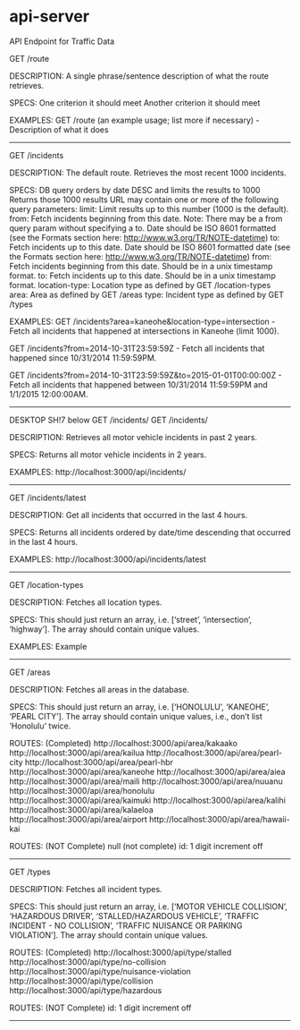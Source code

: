 # api-server

API Endpoint for Traffic Data

GET /route

DESCRIPTION:
A single phrase/sentence description of what the route retrieves.

SPECS:
One criterion it should meet
Another criterion it should meet

EXAMPLES:
GET /route (an example usage; list more if necessary) - Description of what it does

__________________________________________________________________________


GET /incidents

DESCRIPTION:
The default route.  Retrieves the most recent 1000 incidents.

SPECS:
DB query orders by date DESC and limits the results to 1000
Returns those 1000 results
URL may contain one or more of the following query parameters:
limit: Limit results up to this number (1000 is the default).
from: Fetch incidents beginning from this date.  Note: There may be a from query param without specifying a to.  Date should be ISO 8601 formatted (see the Formats section here: http://www.w3.org/TR/NOTE-datetime)
to: Fetch incidents up to this date. Date should be ISO 8601 formatted date (see the Formats section here: http://www.w3.org/TR/NOTE-datetime)
from: Fetch incidents beginning from this date.  Should be in a unix timestamp format.
to: Fetch incidents up to this date.  Should be in a unix timestamp format.
location-type: Location type as defined by GET /location-types
area: Area as defined by GET /areas
type: Incident type as defined by GET /types

EXAMPLES:
GET /incidents?area=kaneohe&location-type=intersection - Fetch all incidents that happened at intersections in Kaneohe (limit 1000).

GET /incidents?from=2014-10-31T23:59:59Z - Fetch all incidents that happened since 10/31/2014 11:59:59PM.

GET /incidents?from=2014-10-31T23:59:59Z&to=2015-01-01T00:00:00Z - Fetch all incidents that happened between 10/31/2014 11:59:59PM and 1/1/2015 12:00:00AM.

__________________________________________________________________________

DESKTOP SH!7 below
GET /incidents/
GET /incidents/

DESCRIPTION:
Retrieves all motor vehicle incidents in past 2 years.

SPECS:
Returns all motor vehicle incidents in 2 years.

EXAMPLES:
http://localhost:3000/api/incidents/

__________________________________________________________________________


GET /incidents/latest

DESCRIPTION:
Get all incidents that occurred in the last 4 hours.

SPECS:
Returns all incidents ordered by date/time descending that occurred in the last 4 hours.

EXAMPLES:
http://localhost:3000/api/incidents/latest

__________________________________________________________________________


GET /location-types

DESCRIPTION:
Fetches all location types.

SPECS:
This should just return an array, i.e. [‘street’, ‘intersection’, ‘highway’].
The array should contain unique values.

EXAMPLES:
Example

__________________________________________________________________________



GET /areas

DESCRIPTION:
Fetches all areas in the database.

SPECS:
This should just return an array, i.e. [‘HONOLULU’, ‘KANEOHE’, ‘PEARL CITY’].
The array should contain unique values, i.e., don’t list ‘Honolulu’ twice.

ROUTES: (Completed)
http://localhost:3000/api/area/kakaako
http://localhost:3000/api/area/kailua
http://localhost:3000/api/area/pearl-city
http://localhost:3000/api/area/pearl-hbr
http://localhost:3000/api/area/kaneohe
http://localhost:3000/api/area/aiea
http://localhost:3000/api/area/maili
http://localhost:3000/api/area/nuuanu
http://localhost:3000/api/area/honolulu
http://localhost:3000/api/area/kaimuki
http://localhost:3000/api/area/kalihi
http://localhost:3000/api/area/kalaeloa
http://localhost:3000/api/area/airport
http://localhost:3000/api/area/hawaii-kai

ROUTES: (NOT Complete)
null (not complete)
id: 1 digit increment off


__________________________________________________________________________


GET /types

DESCRIPTION:
Fetches all incident types.

SPECS:
This should just return an array, i.e. [‘MOTOR VEHICLE COLLISION’, ‘HAZARDOUS DRIVER’, ‘STALLED/HAZARDOUS VEHICLE’, ‘TRAFFIC INCIDENT - NO COLLISION’, ‘TRAFFIC NUISANCE OR PARKING VIOLATION’].
The array should contain unique values.

ROUTES: (Completed)
http://localhost:3000/api/type/stalled
http://localhost:3000/api/type/no-collision
http://localhost:3000/api/type/nuisance-violation
http://localhost:3000/api/type/collision
http://localhost:3000/api/type/hazardous

ROUTES: (NOT Complete)
id: 1 digit increment off
__________________________________________________________________________









